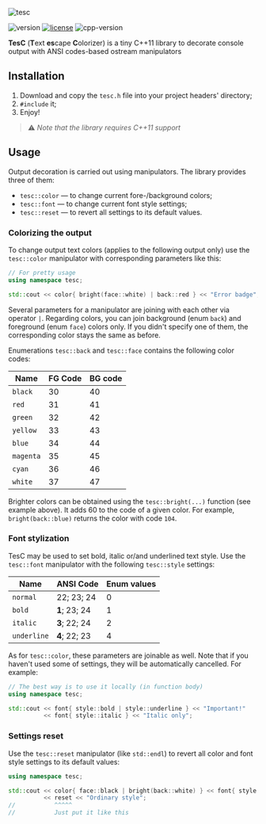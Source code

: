 ![tesc](https://user-images.githubusercontent.com/54913619/76163710-8b94f480-6159-11ea-8e9d-207ae26ce8dc.png)

![version](https://img.shields.io/badge/version-0.1-brightgreen)
[![license](https://img.shields.io/badge/license-MIT-blue)](LICENSE.md)
![cpp-version](https://img.shields.io/badge/C%2B%2B-≥11-blue)

**TesC** (**T**ext **es**cape **C**olorizer) is a tiny C++11 library to decorate console output with ANSI codes-based ostream manipulators

## Installation
1. Download and copy the `tesc.h` file into your project headers' directory;
2. `#include` it;
3. Enjoy!

> ⚠️ *Note that the library requires C++11 support*

## Usage
Output decoration is carried out using manipulators. The library provides three of them:

* `tesc::color` — to change current fore-/background colors;
* `tesc::font` — to change current font style settings;
* `tesc::reset` — to revert all settings to its default values.

### Colorizing the output
To change output text colors (applies to the following output only) use the `tesc::color` manipulator with corresponding parameters like this:

```C++
// For pretty usage
using namespace tesc;

std::cout << color{ bright(face::white) | back::red } << "Error badge";
```

Several parameters for a manipulator are joining with each other via operator `|`. Regarding colors, you can join background (enum `back`) and foreground (enum `face`) colors only. If you didn't specify one of them, the corresponding color stays the same as before.

Enumerations `tesc::back` and `tesc::face` contains the following color codes:

| Name      | FG Code | BG code |
|-----------|---------|---------|
| `black`   | 30      | 40      |
| `red`     | 31      | 41      |
| `green`   | 32      | 42      |
| `yellow`  | 33      | 43      |
| `blue`    | 34      | 44      |
| `magenta` | 35      | 45      |
| `cyan`    | 36      | 46      |
| `white`   | 37      | 47      |

Brighter colors can be obtained using the `tesc::bright(...)` function (see example above). It adds 60 to the code of a given color. For example, `bright(back::blue)` returns the color with code `104`.

### Font stylization
TesC may be used to set bold, italic or/and underlined text style. Use the `tesc::font` manipulator with the following `tesc::style` settings:

| Name        | ANSI Code     | Enum values |
|-------------|---------------|-------------|
| `normal`    | 22; 23; 24    | 0           |
| `bold`      | **1**; 23; 24 | 1           |
| `italic`    | **3**; 22; 24 | 2           |
| `underline` | **4**; 22; 23 | 4           |

As for `tesc::color`, these parameters are joinable as well. Note that if you haven't used some of settings, they will be automatically cancelled. For example:

```C++
// The best way is to use it locally (in function body)
using namespace tesc;

std::cout << font{ style::bold | style::underline } << "Important!"
          << font{ style::italic } << "Italic only";
```

### Settings reset
Use the `tesc::reset` manipulator (like `std::endl`) to revert all color and font style settings to its default values:

```C++
using namespace tesc;

std::cout << color{ face::black | bright(back::white) } << font{ style::bold } << "Stylized text"
          << reset << "Ordinary style";
//           ^^^^^
//           Just put it like this
```

